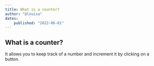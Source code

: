 ```yaml
---
title: What is a counter?
author: "@louisa"
dates: 
    published: "2022-06-01"
---
```


 ## What is a counter?

It allows you to keep track of a number and increment it by clicking on a button.

<Counter></Counter>
